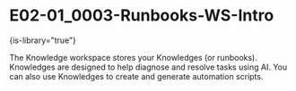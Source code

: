 # E02-01_0003-Runbooks-WS-Intro

{is-library="true"}

<snippet id="E02-01_0003-Runbooks-WS-Intro_snippet">



The Knowledge workspace stores your Knowledges (or runbooks). Knowledges are designed to help diagnose and resolve tasks using AI. You can also use Knowledges to create and generate automation scripts.


</snippet>